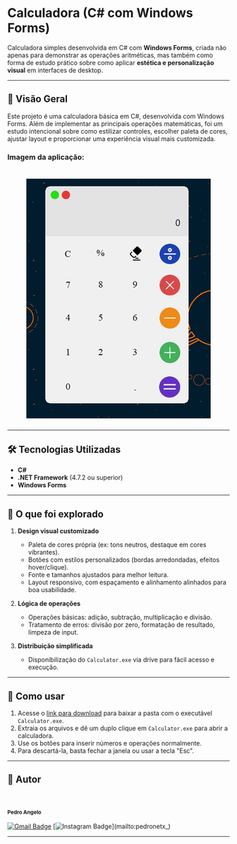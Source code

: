 # Calculadora (C# com Windows Forms)

Calculadora simples desenvolvida em C# com **Windows Forms**, criada não apenas para demonstrar as operações aritméticas, mas também como forma de estudo prático sobre como aplicar **estética e personalização visual** em interfaces de desktop.

---

##  📌 Visão Geral

Este projeto é uma calculadora básica em C#, desenvolvida com Windows Forms. Além de implementar as principais operações matemáticas, foi um estudo intencional sobre como estilizar controles, escolher paleta de cores, ajustar layout e proporcionar uma experiência visual mais customizada.

### Imagem da aplicação:

<h1 align="center">    
  <img src="modelo/Captura de tela 2021-05-17 210747.png"></img>
</h1>

---

## 🛠 Tecnologias Utilizadas

- **C#**
- **.NET Framework** (4.7.2 ou superior)
- **Windows Forms**

---

## 📌 O que foi explorado

1. **Design visual customizado**  
   - Paleta de cores própria (ex: tons neutros, destaque em cores vibrantes).  
   - Botões com estilos personalizados (bordas arredondadas, efeitos hover/clique).  
   - Fonte e tamanhos ajustados para melhor leitura.  
   - Layout responsivo, com espaçamento e alinhamento alinhados para boa usabilidade.

2. **Lógica de operações**  
   - Operações básicas: adição, subtração, multiplicação e divisão.  
   - Tratamento de erros: divisão por zero, formatação de resultado, limpeza de input.

3. **Distribuição simplificada**  
   - Disponibilização do `Calculator.exe` via drive para fácil acesso e execução.

---

## 📌 Como usar

1. Acesse o [link para download](https://drive.google.com/...) para baixar a pasta com o executável `Calculator.exe`.
2. Extraia os arquivos e dê um duplo clique em `Calculator.exe` para abrir a calculadora.
3. Use os botões para inserir números e operações normalmente.
4. Para descartá-la, basta fechar a janela ou usar a tecla "Esc".

---

## 📕 Autor

<img style="border-radius: 50%;" src="https://avatars.githubusercontent.com/u/75538299?s=400&u=6b4c05cc5a8ffc1d43e1b16a44c244b62f1592df&v=4" width="100px;" alt=""/>
<sub><b><h4>Pedro Angelo</h4></b></sub> 

[![Gmail Badge](https://img.shields.io/badge/-pedroroangelo2002@gmail.com-c14438?style=flat-square&logo=Gmail&logoColor=white&link=mailto:pedroroangelo2002@gmail.com)](mailto:pedroroangelo2002@gmail.com)
[![Instagram Badge](https://img.shields.io/badge/-pedronetx_-c14438?style=flat-square&logo=Instagram&logoColor=white&link=mailtopedronetx_)](mailto:pedronetx_)

---
